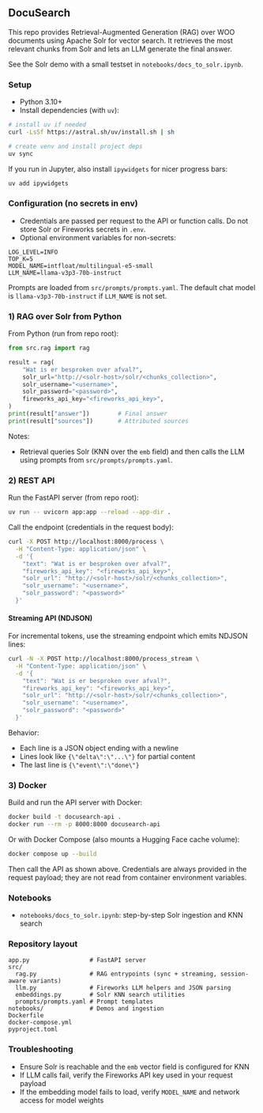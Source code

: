## DocuSearch

This repo provides Retrieval-Augmented Generation (RAG) over WOO documents using Apache Solr for vector search. It retrieves the most relevant chunks from Solr and lets an LLM generate the final answer.

See the Solr demo with a small testset in `notebooks/docs_to_solr.ipynb`.

### Setup
- Python 3.10+
- Install dependencies (with `uv`):
```bash
# install uv if needed
curl -LsSf https://astral.sh/uv/install.sh | sh

# create venv and install project deps
uv sync
```

If you run in Jupyter, also install `ipywidgets` for nicer progress bars:
```bash
uv add ipywidgets
```

### Configuration (no secrets in env)
- Credentials are passed per request to the API or function calls. Do not store Solr or Fireworks secrets in `.env`.
- Optional environment variables for non-secrets:
```
LOG_LEVEL=INFO
TOP_K=5
MODEL_NAME=intfloat/multilingual-e5-small
LLM_NAME=llama-v3p3-70b-instruct
```

Prompts are loaded from `src/prompts/prompts.yaml`. The default chat model is `llama-v3p3-70b-instruct` if `LLM_NAME` is not set.

### 1) RAG over Solr from Python
From Python (run from repo root):
```python
from src.rag import rag

result = rag(
    "Wat is er besproken over afval?",
    solr_url="http://<solr-host>/solr/<chunks_collection>",
    solr_username="<username>",
    solr_password="<password>",
    fireworks_api_key="<fireworks_api_key>",
)
print(result["answer"])        # Final answer
print(result["sources"])       # Attributed sources
```

Notes:
- Retrieval queries Solr (KNN over the `emb` field) and then calls the LLM using prompts from `src/prompts/prompts.yaml`.

### 2) REST API
Run the FastAPI server (from repo root):
```bash
uv run -- uvicorn app:app --reload --app-dir .
```

Call the endpoint (credentials in the request body):
```bash
curl -X POST http://localhost:8000/process \
  -H "Content-Type: application/json" \
  -d '{
    "text": "Wat is er besproken over afval?",
    "fireworks_api_key": "<fireworks_api_key>",
    "solr_url": "http://<solr-host>/solr/<chunks_collection>",
    "solr_username": "<username>",
    "solr_password": "<password>"
  }'
```

#### Streaming API (NDJSON)
For incremental tokens, use the streaming endpoint which emits NDJSON lines:
```bash
curl -N -X POST http://localhost:8000/process_stream \
  -H "Content-Type: application/json" \
  -d '{
    "text": "Wat is er besproken over afval?",
    "fireworks_api_key": "<fireworks_api_key>",
    "solr_url": "http://<solr-host>/solr/<chunks_collection>",
    "solr_username": "<username>",
    "solr_password": "<password>"
  }'
```

Behavior:
- Each line is a JSON object ending with a newline
- Lines look like `{\"delta\":\"...\"}` for partial content
- The last line is `{\"event\":\"done\"}`


### 3) Docker
Build and run the API server with Docker:
```bash
docker build -t docusearch-api .
docker run --rm -p 8000:8000 docusearch-api
```

Or with Docker Compose (also mounts a Hugging Face cache volume):
```bash
docker compose up --build
```

Then call the API as shown above. Credentials are always provided in the request payload; they are not read from container environment variables.


### Notebooks
- `notebooks/docs_to_solr.ipynb`: step-by-step Solr ingestion and KNN search

### Repository layout
```
app.py                 # FastAPI server
src/
  rag.py               # RAG entrypoints (sync + streaming, session-aware variants)
  llm.py               # Fireworks LLM helpers and JSON parsing
  embeddings.py        # Solr KNN search utilities
  prompts/prompts.yaml # Prompt templates
notebooks/             # Demos and ingestion
Dockerfile
docker-compose.yml
pyproject.toml
```

### Troubleshooting
- Ensure Solr is reachable and the `emb` vector field is configured for KNN
- If LLM calls fail, verify the Fireworks API key used in your request payload
- If the embedding model fails to load, verify `MODEL_NAME` and network access for model weights

